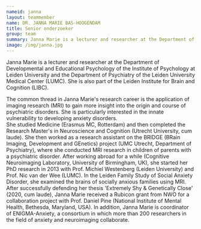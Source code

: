 ```yaml
---
nameid: janna
layout: teammember
name: DR. JANNA MARIE BAS-HOOGENDAM
title: Senior onderzoeker
group: team
summary: Janna Marie is a lecturer and researcher at the Department of Educational and Developmental Psychology, specializing in how anxiety occurs within families.
image: /img/janna.jpg
---
```


Janna Marie is a lecturer and researcher at the Department of Developmental and Educational Psychology of the Institute of Psychology at Leiden University and the Department of Psychiatry of the Leiden University Medical Center (LUMC). She is also part of the Leiden Institute for Brain and Cognition (LIBC).
<br>

The common thread in Janna Marie's research career is the application of imaging research (MRI) to gain more insight into the origin and course of psychiatric disorders. She is particularly interested in the innate vulnerability to developing anxiety disorders.
<br>
She studied Medicine (Erasmus MC, Rotterdam) and then completed the Research Master's in Neuroscience and Cognition (Utrecht University, cum laude). She then worked as a research assistant on the BRIDGE (BRain Imaging, Development and GEnetics) project (UMC Utrecht, Department of Psychiatry), where she conducted MRI research in children of parents with a psychiatric disorder. After working abroad for a while (Cognitive Neuroimaging Laboratory, University of Birmingham, UK), she started her PhD research in 2013 with Prof. Michiel Westenberg (Leiden University) and Prof. Nic van der Wee (LUMC). In the Leiden Family Study of Social Anxiety Disorder, she examined the brains of socially anxious families using MRI. After successfully defending her thesis 'Extremely Shy & Genetically Close' (2020, cum laude), Janna Marie received a Rubicon grant from NWO for a collaboration project with Prof. Daniel Pine (National Institute of Mental Health, Bethesda, Maryland, USA). In addition, Janna Marie is coordinator of ENIGMA-Anxiety, a consortium in which more than 200 researchers in the field of anxiety and neuroimaging collaborate. 


